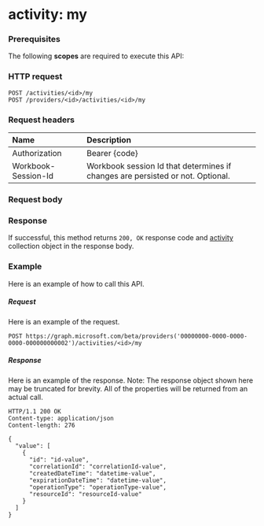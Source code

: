 # activity: my


### Prerequisites
The following **scopes** are required to execute this API: 
### HTTP request
<!-- { "blockType": "ignored" } -->
```http
POST /activities/<id>/my
POST /providers/<id>/activities/<id>/my

```
### Request headers
| Name       | Description|
|:---------------|:----------|
| Authorization  | Bearer {code}|
| Workbook-Session-Id  | Workbook session Id that determines if changes are persisted or not. Optional.|

### Request body

### Response
If successful, this method returns `200, OK` response code and [activity](../resources/activity.md) collection object in the response body.

### Example
Here is an example of how to call this API.
##### Request
Here is an example of the request.
<!-- {
  "blockType": "request",
  "name": "activity_my"
}-->
```http
POST https://graph.microsoft.com/beta/providers('00000000-0000-0000-0000-000000000002')/activities/<id>/my
```

##### Response
Here is an example of the response. Note: The response object shown here may be truncated for brevity. All of the properties will be returned from an actual call.
<!-- {
  "blockType": "response",
  "truncated": true,
  "@odata.type": "microsoft.graph.activity",
  "isCollection": true
} -->
```http
HTTP/1.1 200 OK
Content-type: application/json
Content-length: 276

{
  "value": [
    {
      "id": "id-value",
      "correlationId": "correlationId-value",
      "createdDateTime": "datetime-value",
      "expirationDateTime": "datetime-value",
      "operationType": "operationType-value",
      "resourceId": "resourceId-value"
    }
  ]
}
```

<!-- uuid: 8fcb5dbc-d5aa-4681-8e31-b001d5168d79
2015-10-25 14:57:30 UTC -->
<!-- {
  "type": "#page.annotation",
  "description": "activity: my",
  "keywords": "",
  "section": "documentation",
  "tocPath": ""
}-->